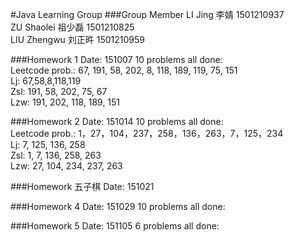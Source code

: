 #Java Learning Group
###Group Member
LI Jing 李婧 1501210937
</br>ZU Shaolei 祖少磊 1501210825
</br>LIU Zhengwu 刘正旿 1501210959
	
###Homework 1  Date: 151007
10 problems all done:</br>
Leetcode prob.: 67, 191, 58, 202, 8, 118, 189, 119, 75, 151</br>
Lj: 67,58,8,118,119 </br>
Zsl: 191, 58, 202, 75, 67</br>
Lzw: 191, 202, 118, 189, 151  </br>


###Homework 2  Date: 151014
10 problems all done:</br>
Leetcode prob.: 1，27，104，237，258，136，263，7，125，234</br>
Lj: 7, 125,  136, 258</br>
Zsl: 1, 7, 136, 258, 263</br>
Lzw: 27, 104, 234, 237, 263</br>


###Homework 五子棋  Date: 151021


###Homework 4  Date: 151029
10 problems all done:</br>


###Homework 5  Date: 151105
6 problems all done:</br>
